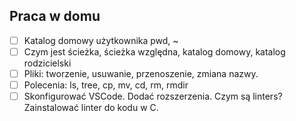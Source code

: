 ## Praca w domu

* [ ] Katalog domowy użytkownika pwd, ~
* [ ] Czym jest ścieżka, ścieżka względna, katalog domowy, katalog rodzicielski
* [ ] Pliki: tworzenie, usuwanie, przenoszenie, zmiana nazwy.
* [ ] Polecenia: ls, tree, cp, mv, cd, rm, rmdir
* [ ] Skonfigurować VSCode. Dodać rozszerzenia. Czym są linters? Zainstalować linter do kodu w C.
